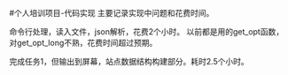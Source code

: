 #个人培训项目-代码实现
主要记录实现中问题和花费时间。

命令行处理，读入文件，json解析，花费2个小时。
以前都是用的get_opt函数，对get_opt_long不熟，花费时间超过预期。

完成任务1，但输出到屏幕，站点数据结构构建部分。耗时2.5个小时。